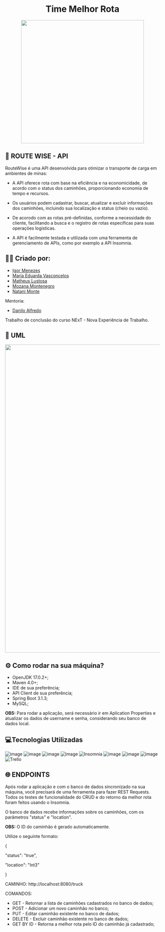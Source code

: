 <h1 align="center">Time Melhor Rota</h1>

<div align="center">
<img src="https://github.com/NExT-2023-1/t01-melhor-rota/assets/108696459/9d7ce0d2-d934-4170-bedd-f1f86a61eace" width="400px"> 
</div>





## 🚚 ROUTE WISE - API

RouteWise é uma API desenvolvida para otimizar o transporte de carga em ambientes de minas:

- A API oferece rota com base na eficiência e na economicidade, de acordo com o status dos caminhões, proporcionando economia de tempo e recursos.

- Os usuários podem cadastrar, buscar, atualizar e excluir informações dos caminhões, incluindo sua localização e status (cheio ou vazio).

- De acorodo com as rotas pré-definidas, conforme a necessidade do cliente, facilitando a busca e o registro de rotas específicas para suas operações logísticas.

- A API é facilmente testada e utilizada com uma ferramenta de gerenciamento de APIs, como por exemplo a API Insomnia.

## 🙋‍♂️ Criado por:
- [Igor Menezes](http://github.com/igorcdemenezes)
- [Maria Eduarda Vasconcelos](https://github.com/eduardavasc)
- [Matheus Lustosa](https://github.com/MatheusLustosa)
- [Mozana Montenegro](https://github.com/MozanaMMMB)
- [Natani Monte](https://github.com/Natani-monte)

Mentoria:
- [Danilo Alfredo](https://github.com/daniloalfredo)

  
Trabalho de conclusão do curso NExT - Nova Experiência de Trabalho.
## 📝 UML
<div align="center">
<img src="https://github.com/NExT-2023-1/t01-melhor-rota/assets/108696459/042db0fb-9587-4b7d-b4c0-545384d8e540" width="1000px"> 
</div>


## ⚙️ Como rodar na sua máquina?
- OpenJDK 17.0.2+;
- Maven 4.0+;
- IDE de sua preferência;
- API Client de sua preferência;
- Spring Boot 3.1.3; 
- MySQL;
  
<strong>OBS:</strong> Para rodar a aplicação, será necessário ir em Aplication Properties e atualizar os dados de username e senha, considerando seu banco de dados local.
## 💻Tecnologias Utilizadas

![image](https://img.shields.io/badge/Slack-4A154B?style=for-the-badge&logo=slack&logoColor=white)
![image](https://img.shields.io/badge/GitHub-100000?style=for-the-badge&logo=github&logoColor=white)
![image](https://img.shields.io/badge/Java-ED8B00?style=for-the-badge&logo=java&logoColor=white)
![image](https://img.shields.io/badge/Spring-6DB33F?style=for-the-badge&logo=spring&logoColor=white)
![Insomnia](https://img.shields.io/badge/Insomnia-black?style=for-the-badge&logo=insomnia&logoColor=5849BE)
![image](https://img.shields.io/badge/MySQL-00000F?style=for-the-badge&logo=mysql&logoColor=white)
![image](https://img.shields.io/badge/Git-E34F26?style=for-the-badge&logo=git&logoColor=white)
![image](https://img.shields.io/badge/Windows-017AD7?style=for-the-badge&logo=windows&logoColor=white)
![Trello](https://img.shields.io/badge/Trello-%23026AA7.svg?style=for-the-badge&logo=Trello&logoColor=white)

## 🌐 ENDPOINTS

Após rodar a aplicação e com o banco de dados sincronizado na sua máquina, você precisará de uma ferramenta para fazer REST Requests. Todos os testes de funcionalidade do CRUD e do retorno da melhor rota foram feitos usando o Insomnia.

O banco de dados recebe informações sobre os caminhões, com os parâmetros "status" e "location".

<strong>OBS:</strong> O ID do caminhão é gerado automaticamente.

Utilize o seguinte formato:

{

"status": "true",

"location": "Int3"

}

CAMINHO:
http://localhost:8080/truck 

COMANDOS:

- GET - Retornar a lista de caminhões cadastrados no banco de dados;
- POST - Adicionar um novo caminhão no banco;
- PUT - Editar caminhão existente no banco de dados;
- DELETE - Excluir caminhão existente no banco de dados;
- GET BY ID - Retorna a melhor rota pelo ID do caminhão já cadastrado;


